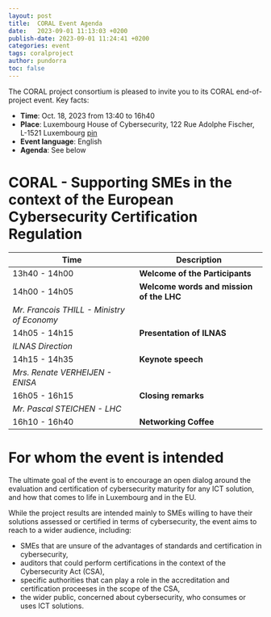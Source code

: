 ```yaml
---
layout: post
title:  CORAL Event Agenda
date:   2023-09-01 11:13:03 +0200
publish-date: 2023-09-01 11:24:41 +0200
categories: event
tags: coralproject
author: pundorra
toc: false
---
```


The CORAL project consortium is pleased to invite you to its CORAL end-of-project event. Key facts:
* **Time**: Oct. 18, 2023 from 13:40 to 16h40
* **Place**: 	Luxembourg House of Cybersecurity, 122 Rue Adolphe Fischer, L-1521 Luxembourg [pin](https://goo.gl/maps/wR6N8PhQnAyfbza5A)
* **Event language**: English
* **Agenda**: See below



# CORAL - Supporting SMEs in the context of the European Cybersecurity Certification Regulation 


|   Time			| Description |
| --- | --- |
| 13h40 - 14h00	    | **Welcome of the Participants**	|
| 14h00 - 14h05 	| **Welcome words and mission of the LHC** 
                        _Mr. Francois THILL - Ministry of Economy_ |
| 14h05 - 14h15  	| **Presentation of ILNAS** 
                         _ILNAS Direction_ |
| 14h15 - 14h35  	| **Keynote speech**
                         _Mrs. Renate VERHEIJEN - ENISA_ |
| 16h05 -  16h15	|  **Closing remarks**
                         _Mr. Pascal STEICHEN - LHC_ | 
| 16h10 -  16h40	|  **Networking Coffee** |


# For whom the event is intended
The ultimate goal of the event is to encourage an open dialog around the evaluation and certification of cybersecurity maturity for any ICT solution, and how that comes to life in Luxembourg and in the EU.

While the project results are intended mainly to SMEs willing to have their solutions assessed or certified in terms of cybersecurity, the event aims to reach to a wider audience, including: 

* SMEs that are unsure of the advantages of standards and certification in cybersecurity,
* auditors that could perform certifications in the context of the Cybersecurity Act (CSA),
* specific authorities that can play a role in the accreditation and certification proceeses in the scope of the CSA, 
* the wider public, concerned about cybersecurity, who consumes or uses ICT solutions.



